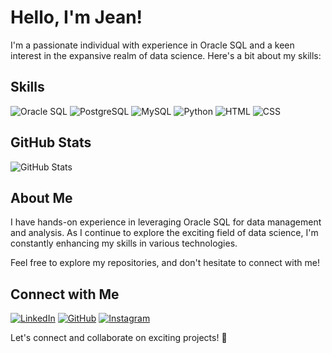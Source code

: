 # Hello, I'm Jean!

I'm a passionate individual with experience in Oracle SQL and a keen interest in the expansive realm of data science. Here's a bit about my skills:

## Skills

![Oracle SQL](https://img.shields.io/badge/Oracle%20SQL-%E2%AD%90%E2%AD%90%E2%AD%90%E2%AD%90-000?style=for-the-badge&logo=oracle&logoColor=red)
![PostgreSQL](https://img.shields.io/badge/PostgreSQL-%E2%AD%90%E2%AD%90%E2%AD%90-000?style=for-the-badge&logo=PostgreSQL&logoColor=white)
![MySQL](https://img.shields.io/badge/MySQL-%E2%AD%90%E2%AD%90%E2%AD%90-000?style=for-the-badge&logo=mysql&logoColor=blue)
![Python](https://img.shields.io/badge/Python-%E2%AD%90%E2%AD%90%E2%AD%90-000?style=for-the-badge&logo=python)
![HTML](https://img.shields.io/badge/HTML-%E2%AD%90%E2%AD%90%E2%AD%90-000?style=for-the-badge&logo=html5)
![CSS](https://img.shields.io/badge/CSS-%E2%AD%90%E2%AD%90%E2%AD%90-000?style=for-the-badge&logo=css3&logoColor=264CE4)

## GitHub Stats

![GitHub Stats](https://github-readme-stats.vercel.app/api?username=jeancsandrade&theme=transparent&bg_color=000&border_color=30A3DC&show_icons=true&icon_color=30A3DC&title_color=E94D5F&text_color=FFF&hide_title=true)

## About Me

I have hands-on experience in leveraging Oracle SQL for data management and analysis. As I continue to explore the exciting field of data science, I'm constantly enhancing my skills in various technologies.

Feel free to explore my repositories, and don't hesitate to connect with me!

## Connect with Me

[![LinkedIn](https://img.shields.io/badge/LinkedIn-000?style=for-the-badge&logo=linkedin&logoColor=0E76A8)](https://www.linkedin.com/in/jeancsandrade)
[![GitHub](https://img.shields.io/badge/GitHub-000?style=for-the-badge&logo=github&logoColor=181717)](https://github.com/jeancsandrade)
[![Instagram](https://img.shields.io/badge/Instagram-000?style=for-the-badge&logo=Instagram)](https://www.instagram.com/jean.candrade/)

Let's connect and collaborate on exciting projects! 🚀
